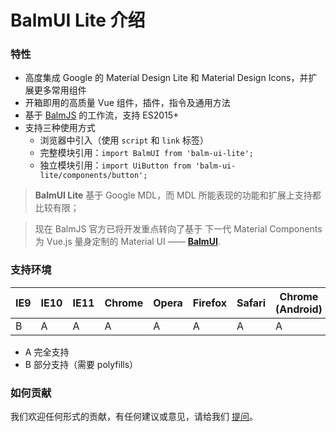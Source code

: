 # BalmUI Lite 介绍

### 特性

- 高度集成 Google 的 Material Design Lite 和 Material Design Icons，并扩展更多常用组件
- 开箱即用的高质量 Vue 组件，插件，指令及通用方法
- 基于 [BalmJS](https://balmjs.com/) 的工作流，支持 ES2015+
- 支持三种使用方式
  - 浏览器中引入（使用 `script` 和 `link` 标签）
  - 完整模块引用：`import BalmUI from 'balm-ui-lite';`
  - 独立模块引用：`import UiButton from 'balm-ui-lite/components/button';`

> **BalmUI Lite** 基于 Google MDL，而 MDL 所能表现的功能和扩展上支持都比较有限；

> 现在 BalmJS 官方已将开发重点转向了基于 下一代 Material Components 为 Vue.js 量身定制的 Material UI —— [**BalmUI**](https://material.balmjs.com/).

### 支持环境

| IE9 | IE10 | IE11 | Chrome | Opera | Firefox | Safari | Chrome (Android) | Mobile Safari |
| --- | ---- | ---- | ------ | ----- | ------- | ------ | ---------------- | ------------- |
| B   | A    | A    | A      | A     | A       | A      | A                | A             |

- A 完全支持
- B 部分支持（需要 polyfills）

### 如何贡献

我们欢迎任何形式的贡献，有任何建议或意见，请给我们 [提问](https://github.com/balmjs/balm-ui-lite/issues)。
